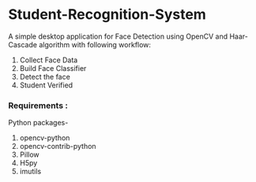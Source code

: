 # Student-Recognition-System
A simple desktop application for Face Detection using OpenCV and Haar-Cascade algorithm with following workflow:
1. Collect Face Data 
2. Build Face Classifier 
3. Detect the face 
4. Student Verified

### Requirements :
Python packages- 
1. opencv-python
2. opencv-contrib-python
3. Pillow
4. H5py
5. imutils


